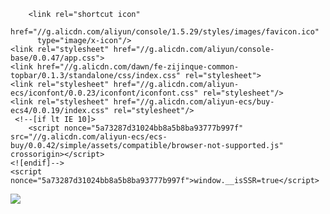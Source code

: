 
<!DOCTYPE html>
<html lang="zh" >

<head>
    <meta charset="utf-8" />
    <title>阿里云 - 弹性计算</title>
    <meta name="description" content="云服务器（Elastic Compute Service，ECS）是一种处理能力可弹性伸缩的计算服务器，基于BGP最优路由算法构架多线网络，云服务器可以帮助构建更加安全稳定的应用，降低开发运维程度和成体的IT成本，阿里云让您更专注于核心业务创新。" />
    <meta name="keywords" content="云服务器 云主机 弹性计算 阿里云 云计算 购买 升级 续费" />
    <meta name="spm-id" content="5176" />

        <link rel="shortcut icon"
          href="//g.alicdn.com/aliyun/console/1.5.29/styles/images/favicon.ico"
          type="image/x-icon"/>
    <link rel="stylesheet" href="//g.alicdn.com/aliyun/console-base/0.0.47/app.css">
    <link href="//g.alicdn.com/dawn/fe-zijinque-common-topbar/0.1.3/standalone/css/index.css" rel="stylesheet">
    <link rel="stylesheet" href="//g.alicdn.com/aliyun-ecs/iconfont/0.0.23/iconfont/iconfont.css" rel="stylesheet"/>
    <link rel="stylesheet" href="//g.alicdn.com/aliyun-ecs/buy-ecs4/0.0.19/index.css" rel="stylesheet"/>
     <!--[if lt IE 10]>
        <script nonce="5a73287d31024bb8a5b8ba93777b997f" src="//g.alicdn.com/aliyun-ecs/ecs-buy/0.0.42/simple/assets/compatible/browser-not-supported.js" crossorigin></script>
    <![endif]-->
    <script nonce="5a73287d31024bb8a5b8ba93777b997f">window.__isSSR=true</script>
<script nonce="5a73287d31024bb8a5b8ba93777b997f" type="text/javascript" src="//g.alicdn.com/console/performance-reporter/index.js" crossorigin></script>

</head>
<body data-spm="ecsTrialBuy" class="ecsBuy theme-locale-zh"><script type="text/javascript"
id="beacon-aplus"
src="//g.alicdn.com/alilog/mlog/aplus_v2.js"
exparams="category=&userid=&aplus&yunid=%2200l%2a%2a%2a%2a%22&yunpk=1483137757856535&channel=d2Q0xQvU5P2I5QdQar%252FkoDC9Fz1v2RWNHXsgN%252BDEf94%253D&cps="
nonce="5a73287d31024bb8a5b8ba93777b997f"
cspx="5a73287d31024bb8a5b8ba93777b997f"
async>
</script>

<span id="navigation"></span>
<span id="buyTopBar"></span>
<script nonce="5a73287d31024bb8a5b8ba93777b997f" type="text/javascript">
    var ALIYUN_BUY_CONFIG = {
        CSRF_TOKEN: "V9TeHIzQ9q8XGykYf0VBR4",
        LOCALE: "zh",
        longLang: "zh-cn",
        channelID: "OFFICIAL",
        master_pk: "1483137757856535",
        current_pk: "1483137757856535",
        player_pk: "",
        userPriority: "3",
        isChildAccount: false,
        isRoleAccount: false,
        isChineseUser: true,
        blockList: ["cloudEfficiencyOffline","ecsBuyAddToCart","ecsBuyCheckProtocol","ecsBuyIntlSimpleBuy","ecsBuyReservedInstance","ecsBuySpotCreditScore","ecsDataTransferTip","ecsOldUserQuota","ecsRecycleBin","only1MonthAnd1Year","ramPolicyTagConditionAutoComplete","ecsBuyCommunityImage","ecsBuyDurationForIntl","ecsInstanceWithoutInnerHtml","ecsNewSimpleBuy","hibernation","intlFindAccountCompleteProgress","newMarketImage","newSimpleBuyRecommend","riskManagement","showHelpLink"],
        crmWhiteList: [],
        uidWhiteList: ["cloudDisk","buyHistory","mobileH5","ecsUpgradeIntl","ecsUpgrade","newSimpleBuy","ecsInstanceTypeRegroup","buyWizard","visitBuyWizard","launchTemplate","reservedInstance","ecsUpgradeMigrate"],
        allowAddToCartNumber: 5,
        regionSetting: {"ecs":{"domain":"ecs.console.aliyun.com","domainPostfix":".console.aliyun.com","isRegionalization":true,"productId":"ecs","regions":{"rus-west-1":{"domain":"ecs-rus-west-1.console.aliyun.com","isOpen":true},"cn-wulanchabu":{"domain":"ecs-cn-wulanchabu.console.aliyun.com","isOpen":true},"ap-south-1":{"domain":"ecs-ap-south-1.console.aliyun.com","isOpen":true},"eu-west-1":{"domain":"ecs-eu-west-1.console.aliyun.com","isOpen":true},"center":{"isOpen":false},"ap-northeast-1":{"domain":"ecs-ap-northeast-1.console.aliyun.com","isOpen":true},"me-east-1":{"domain":"ecs-me-east-1.console.aliyun.com","isOpen":true},"cn-chengdu":{"domain":"ecs-cn-chengdu.console.aliyun.com","isOpen":true},"cn-guangzhou":{"domain":"ecs-cn-guangzhou.console.aliyun.com","isOpen":true},"ap-southeast-1":{"isOpen":false},"cn-heyuan":{"domain":"ecs-cn-heyuan.console.aliyun.com","isOpen":true},"ap-southeast-2":{"domain":"ecs-ap-southeast-2.console.aliyun.com","isOpen":true},"ap-southeast-3":{"domain":"ecs-ap-southeast-3.console.aliyun.com","isOpen":true},"eu-central-1":{"domain":"ecs-eu-central-1.console.aliyun.com","isOpen":true},"cn-huhehaote":{"domain":"ecs-cn-huhehaote.console.aliyun.com","isOpen":true},"ap-southeast-5":{"domain":"ecs-ap-southeast-5.console.aliyun.com","isOpen":true},"cn-zhangjiakou":{"domain":"ecs-cn-zhangjiakou.console.aliyun.com","isOpen":true},"us-west-1":{"isOpen":false},"cn-shenzhen-cloudstone":{"isOpen":false},"cn-hangzhou":{"isOpen":false}}},"ecs-buy":{"domain":"ecs-buy.aliyun.com","domainPostfix":".aliyun.com","isRegionalization":true,"productId":"ecs-buy","regions":{"rus-west-1":{"domain":"ecs-buy-rus-west-1.aliyun.com","isOpen":true},"cn-wulanchabu":{"domain":"ecs-buy-cn-wulanchabu.aliyun.com","isOpen":true},"ap-south-1":{"domain":"ecs-buy-ap-south-1.aliyun.com","isOpen":true},"eu-west-1":{"domain":"ecs-buy-eu-west-1.aliyun.com","isOpen":true},"center":{"isOpen":false},"ap-northeast-1":{"domain":"ecs-buy-ap-northeast-1.aliyun.com","isOpen":true},"me-east-1":{"domain":"ecs-buy-me-east-1.aliyun.com","isOpen":true},"cn-chengdu":{"domain":"ecs-buy-cn-chengdu.aliyun.com","isOpen":true},"cn-guangzhou":{"domain":"ecs-buy-cn-guangzhou.aliyun.com","isOpen":true},"ap-southeast-1":{"isOpen":false},"cn-heyuan":{"domain":"ecs-buy-cn-heyuan.aliyun.com","isOpen":true},"ap-southeast-2":{"domain":"ecs-buy-ap-southeast-2.aliyun.com","isOpen":true},"ap-southeast-3":{"domain":"ecs-buy-ap-southeast-3.aliyun.com","isOpen":true},"eu-central-1":{"domain":"ecs-buy-eu-central-1.aliyun.com","isOpen":true},"cn-huhehaote":{"domain":"ecs-buy-cn-huhehaote.aliyun.com","isOpen":true},"ap-southeast-5":{"domain":"ecs-buy-ap-southeast-5.aliyun.com","isOpen":true},"cn-zhangjiakou":{"domain":"ecs-buy-cn-zhangjiakou.aliyun.com","isOpen":true},"us-west-1":{"isOpen":false},"cn-shenzhen-cloudstone":{"isOpen":false},"cn-hangzhou":{"isOpen":false}}},"ess":{"domain":"essnew.console.aliyun.com","domainPostfix":".console.aliyun.com","isRegionalization":true,"productId":"ess","regions":{"rus-west-1":{"domain":"ess-rus-west-1.console.aliyun.com","isOpen":true},"cn-wulanchabu":{"domain":"ess-cn-wulanchabu.console.aliyun.com","isOpen":true},"ap-south-1":{"domain":"ess-ap-south-1.console.aliyun.com","isOpen":true},"eu-west-1":{"domain":"ess-eu-west-1.console.aliyun.com","isOpen":true},"center":{"isOpen":false},"ap-northeast-1":{"domain":"ess-ap-northeast-1.console.aliyun.com","isOpen":true},"me-east-1":{"domain":"ess-me-east-1.console.aliyun.com","isOpen":true},"cn-chengdu":{"domain":"ess-cn-chengdu.console.aliyun.com","isOpen":true},"cn-guangzhou":{"domain":"ess-cn-guangzhou.console.aliyun.com","isOpen":true},"ap-southeast-1":{"isOpen":false},"cn-heyuan":{"domain":"ess-cn-heyuan.console.aliyun.com","isOpen":true},"ap-southeast-2":{"domain":"ess-ap-southeast-2.console.aliyun.com","isOpen":true},"ap-southeast-3":{"domain":"ess-ap-southeast-3.console.aliyun.com","isOpen":true},"eu-central-1":{"domain":"ess-eu-central-1.console.aliyun.com","isOpen":true},"cn-huhehaote":{"domain":"ess-cn-huhehaote.console.aliyun.com","isOpen":true},"ap-southeast-5":{"domain":"ess-ap-southeast-5.console.aliyun.com","isOpen":true},"cn-zhangjiakou":{"domain":"ess-cn-zhangjiakou.console.aliyun.com","isOpen":true},"us-west-1":{"isOpen":false},"cn-shenzhen-cloudstone":{"isOpen":false},"cn-hangzhou":{"isOpen":false}}},"expressconnect":{"domain":"expressconnect.console.aliyun.com","domainPostfix":".console.aliyun.com","isRegionalization":true,"productId":"expressconnect","regions":{"ap-south-1":{"domain":"expressconnect-ap-south-1.console.aliyun.com","isOpen":true},"center":{"isOpen":false},"ap-northeast-1":{"domain":"expressconnect-ap-northeast-1.console.aliyun.com","isOpen":true},"me-east-1":{"domain":"expressconnect-me-east-1.console.aliyun.com","isOpen":true},"cn-chengdu":{"domain":"expressconnect-cn-chengdu.console.aliyun.com","isOpen":true},"ap-southeast-1":{"isOpen":false},"ap-southeast-2":{"domain":"expressconnect-ap-southeast-2.console.aliyun.com","isOpen":true},"ap-southeast-3":{"domain":"expressconnect-ap-southeast-3.console.aliyun.com","isOpen":true},"eu-central-1":{"domain":"expressconnect-eu-central-1.console.aliyun.com","isOpen":true},"cn-huhehaote":{"domain":"expressconnect-cn-huhehaote.console.aliyun.com","isOpen":true},"ap-southeast-5":{"domain":"expressconnect-ap-southeast-5.console.aliyun.com","isOpen":true},"cn-zhangjiakou":{"domain":"expressconnect-cn-zhangjiakou.console.aliyun.com","isOpen":true},"us-west-1":{"isOpen":false},"cn-hangzhou":{"isOpen":false}}},"ip":{"domain":"ip.console.aliyun.com","domainPostfix":".console.aliyun.com","isRegionalization":true,"productId":"ip","regions":{"center":{"isOpen":false},"ap-southeast-1":{"isOpen":false},"ap-southeast-2":{"domain":"ip-ap-southeast-2.console.aliyun.com","isOpen":true},"eu-central-1":{"domain":"ip-eu-central-1.console.aliyun.com","isOpen":true},"ap-northeast-1":{"domain":"ip-ap-northeast-1.console.aliyun.com","isOpen":true},"cn-zhangjiakou":{"domain":"ip-cn-zhangjiakou.console.aliyun.com","isOpen":true},"me-east-1":{"domain":"ip-me-east-1.console.aliyun.com","isOpen":true},"us-west-1":{"isOpen":false}}},"kms":{"domain":"kms.console.aliyun.com","domainPostfix":".console.aliyun.com","isRegionalization":true,"productId":"kms","regions":{"center":{"domain":"kms-center.console.aliyun.com","isOpen":true},"ap-southeast-1":{"isOpen":false},"ap-southeast-2":{"domain":"kms-ap-southeast-2.console.aliyun.com","isOpen":true},"eu-central-1":{"domain":"kms-eu-central-1.console.aliyun.com","isOpen":true},"ap-southeast-3":{"isOpen":false},"ap-northeast-1":{"domain":"kms-ap-northeast-1.console.aliyun.com","isOpen":true},"cn-huhehaote":{"isOpen":false},"cn-zhangjiakou":{"domain":"kms-cn-zhangjiakou.console.aliyun.com","isOpen":true},"me-east-1":{"domain":"kms-me-east-1.console.aliyun.com","isOpen":true},"us-west-1":{"isOpen":false}}},"kvstore":{"domain":"kvstore.console.aliyun.com","domainPostfix":".console.aliyun.com","isRegionalization":true,"productId":"kvstore","regions":{"ap-south-1":{"domain":"kvstore-ap-south-1.console.aliyun.com","isOpen":true},"center":{"isOpen":false},"ap-northeast-1":{"domain":"kvstore-ap-northeast-1.console.aliyun.com","isOpen":true},"me-east-1":{"domain":"kvstore-me-east-1.console.aliyun.com","isOpen":true},"cn-chengdu":{"domain":"kvstore-cn-chengdu.console.aliyun.com","isOpen":true},"ap-southeast-1":{"isOpen":false},"ap-southeast-2":{"domain":"kvstore-ap-southeast-2.console.aliyun.com","isOpen":true},"ap-southeast-3":{"domain":"kvstore-ap-southeast-3.console.aliyun.com","isOpen":true},"eu-central-1":{"domain":"kvstore-eu-central-1.console.aliyun.com","isOpen":true},"cn-huhehaote":{"domain":"kvstore-cn-huhehaote.console.aliyun.com","isOpen":true},"ap-southeast-5":{"domain":"kvstore-ap-southeast-5.console.aliyun.com","isOpen":true},"cn-zhangjiakou":{"domain":"kvstore-cn-zhangjiakou.console.aliyun.com","isOpen":true},"us-west-1":{"isOpen":false}}},"mongodb":{"domain":"mongodb.console.aliyun.com","domainPostfix":".console.aliyun.com","isRegionalization":true,"productId":"mongodb","regions":{"rus-west-1":{"isOpen":false},"cn-wulanchabu":{"isOpen":false},"ap-south-1":{"isOpen":false},"eu-west-1":{"isOpen":false},"center":{"isOpen":false},"ap-northeast-1":{"isOpen":false},"me-east-1":{"isOpen":false},"cn-chengdu":{"isOpen":false},"ap-southeast-1":{"isOpen":false},"cn-heyuan":{"isOpen":false},"ap-southeast-2":{"domain":"mongodb-ap-southeast-2.console.aliyun.com","isOpen":true},"ap-southeast-3":{"isOpen":false},"eu-central-1":{"domain":"mongodb-eu-central-1.console.aliyun.com","isOpen":true},"cn-huhehaote":{"isOpen":false},"ap-southeast-5":{"isOpen":false},"cn-zhangjiakou":{"isOpen":false},"us-west-1":{"isOpen":false},"cn-shenzhen-cloudstone":{"isOpen":false},"cn-hangzhou":{"isOpen":false}}},"ots":{"domain":"ots.console.aliyun.com","domainPostfix":".console.aliyun.com","isRegionalization":true,"productId":"ots","regions":{"rus-west-1":{"isOpen":false},"cn-wulanchabu":{"isOpen":false},"ap-south-1":{"domain":"ots-ap-south-1.console.aliyun.com","isOpen":true},"eu-west-1":{"domain":"ots-eu-west-1.console.aliyun.com","isOpen":true},"center":{"isOpen":false},"ap-northeast-1":{"domain":"ots-ap-northeast-1.console.aliyun.com","isOpen":true},"me-east-1":{"domain":"ots-me-east-1.console.aliyun.com","isOpen":true},"cn-chengdu":{"domain":"ots-cn-chengdu.console.aliyun.com","isOpen":true},"cn-guangzhou":{"isOpen":false},"cn-zhangjiakou-spe":{"isOpen":false},"ap-southeast-1":{"isOpen":false},"cn-heyuan":{"isOpen":false},"ap-southeast-2":{"domain":"ots-ap-southeast-2.console.aliyun.com","isOpen":true},"ap-southeast-3":{"domain":"ots-ap-southeast-3.console.aliyun.com","isOpen":true},"eu-central-1":{"domain":"ots-eu-central-1.console.aliyun.com","isOpen":true},"cn-huhehaote":{"domain":"ots-cn-huhehaote.console.aliyun.com","isOpen":true},"ap-southeast-5":{"domain":"ots-ap-southeast-5.console.aliyun.com","isOpen":true},"cn-zhangjiakou":{"isOpen":false},"us-west-1":{"domain":"ots-ap-northeast-1.console.aliyun.com","isOpen":true},"cn-shenzhen-cloudstone":{"isOpen":false},"cn-hangzhou":{"isOpen":false}}},"rds-buy":{"domain":"rds-buy.aliyun.com","domainPostfix":".aliyun.com","isRegionalization":true,"productId":"rds-buy","regions":{"ap-south-1":{"domain":"rds-buy-ap-south-1.aliyun.com","isOpen":true},"eu-west-1":{"domain":"rds-buy-eu-west-1.aliyun.com","isOpen":true},"center":{"isOpen":false},"ap-northeast-1":{"domain":"rds-buy-ap-northeast-1.aliyun.com","isOpen":true},"me-east-1":{"domain":"rds-buy-me-east-1.aliyun.com","isOpen":true},"cn-chengdu":{"domain":"rds-buy-cn-chengdu.aliyun.com","isOpen":true},"ap-southeast-1":{"isOpen":false},"ap-southeast-2":{"domain":"rds-buy-ap-southeast-2.aliyun.com","isOpen":true},"ap-southeast-3":{"domain":"rds-buy-ap-southeast-3.aliyun.com","isOpen":true},"eu-central-1":{"domain":"rds-buy-eu-central-1.aliyun.com","isOpen":true},"cn-huhehaote":{"domain":"rds-buy-cn-huhehaote.aliyun.com","isOpen":true},"ap-southeast-5":{"domain":"rds-buy-ap-southeast-5.aliyun.com","isOpen":true},"cn-zhangjiakou":{"domain":"rds-buy-cn-zhangjiakou.aliyun.com","isOpen":true},"us-west-1":{"isOpen":false},"cn-shenzhen-cloudstone":{"isOpen":false},"cn-hangzhou":{"isOpen":false}}},"rdsnew":{"domain":"rdsnew.console.aliyun.com","domainPostfix":".console.aliyun.com","isRegionalization":true,"productId":"rdsnew","regions":{"ap-south-1":{"domain":"rds-ap-south-1.console.aliyun.com","isOpen":true},"center":{"isOpen":false},"ap-northeast-1":{"domain":"rds-ap-northeast-1.console.aliyun.com","isOpen":true},"me-east-1":{"domain":"rds-me-east-1.console.aliyun.com","isOpen":true},"cn-chengdu":{"domain":"rds-cn-chengdu.console.aliyun.com","isOpen":true},"ap-southeast-1":{"isOpen":false},"ap-southeast-2":{"domain":"rds-ap-southeast-2.console.aliyun.com","isOpen":true},"ap-southeast-3":{"domain":"rds-ap-southeast-3.console.aliyun.com","isOpen":true},"eu-central-1":{"domain":"rds-eu-central-1.console.aliyun.com","isOpen":true},"cn-huhehaote":{"domain":"rds-cn-huhehaote.console.aliyun.com","isOpen":true},"ap-southeast-5":{"domain":"rds-ap-southeast-5.console.aliyun.com","isOpen":true},"cn-zhangjiakou":{"domain":"rds-cn-zhangjiakou.console.aliyun.com","isOpen":true},"us-west-1":{"isOpen":false}}},"slb":{"domain":"slbnew.console.aliyun.com","domainPostfix":".console.aliyun.com","isRegionalization":true,"productId":"slb","regions":{"ap-south-1":{"domain":"slb-ap-south-1.console.aliyun.com","isOpen":true},"center":{"isOpen":false},"ap-northeast-1":{"domain":"slb-ap-northeast-1.console.aliyun.com","isOpen":true},"me-east-1":{"domain":"slb-me-east-1.console.aliyun.com","isOpen":true},"cn-chengdu":{"domain":"slb-cn-chengdu.console.aliyun.com","isOpen":true},"ap-southeast-1":{"isOpen":false},"ap-southeast-2":{"domain":"slb-ap-southeast-2.console.aliyun.com","isOpen":true},"ap-southeast-3":{"domain":"slb-ap-southeast-3.console.aliyun.com","isOpen":true},"eu-central-1":{"domain":"slb-eu-central-1.console.aliyun.com","isOpen":true},"cn-huhehaote":{"domain":"slb-cn-huhehaote.console.aliyun.com","isOpen":true},"ap-southeast-5":{"domain":"slb-ap-southeast-5.console.aliyun.com","isOpen":true},"cn-zhangjiakou":{"domain":"slb-cn-zhangjiakou.console.aliyun.com","isOpen":true},"us-west-1":{"isOpen":false}}},"test":{"domain":"test.console.aliyun.com","domainPostfix":".console.aliyun.com","isRegionalization":true,"productId":"test","regions":{"center":{"domain":"rams-test.console.aliyun.com","isOpen":true},"ap-southeast-1":{"domain":"rams-test-ap-southeast-1.console.aliyun.com","isOpen":true},"ap-southeast-2":{"domain":"rams-test-ap-southeast-2.console.aliyun.com","isOpen":true},"eu-central-1":{"domain":"rams-test-eu-central-1.console.aliyun.com","isOpen":true},"ap-northeast-1":{"domain":"rams-test-ap-northeast-1.console.aliyun.com","isOpen":true},"cn-zhangjiakou":{"domain":"rams-test-cn-zhangjiakou.console.aliyun.com","isOpen":true},"me-east-1":{"domain":"rams-test-me-east-1.console.aliyun.com","isOpen":true},"us-west-1":{"domain":"","isOpen":false}}},"vpc":{"domain":"vpc.console.aliyun.com","domainPostfix":".console.aliyun.com","isRegionalization":true,"productId":"vpc","regions":{"ap-south-1":{"domain":"vpc-ap-south-1.console.aliyun.com","isOpen":true},"eu-west-1":{"isOpen":false},"center":{"isOpen":false},"ap-northeast-1":{"domain":"vpc-ap-northeast-1.console.aliyun.com","isOpen":true},"me-east-1":{"isOpen":false},"cn-chengdu":{"domain":"vpc-cn-chengdu.console.aliyun.com","isOpen":true},"ap-southeast-1":{"isOpen":false},"ap-southeast-2":{"domain":"vpc-ap-southeast-2.console.aliyun.com","isOpen":true},"ap-southeast-3":{"domain":"vpc-ap-southeast-3.console.aliyun.com","isOpen":true},"eu-central-1":{"domain":"vpc-eu-central-1.console.aliyun.com","isOpen":true},"cn-huhehaote":{"domain":"vpc-cn-huhehaote.console.aliyun.com","isOpen":true},"ap-southeast-5":{"domain":"vpc-ap-southeast-5.console.aliyun.com","isOpen":true},"cn-zhangjiakou":{"domain":"vpc-cn-zhangjiakou.console.aliyun.com","isOpen":true},"us-west-1":{"isOpen":false},"cn-shenzhen-cloudstone":{"isOpen":false},"cn-hangzhou":{"isOpen":false}}},"yundun":{"domain":"yundun.console.aliyun.com","domainPostfix":".console.aliyun.com","isRegionalization":true,"productId":"yundun","regions":{"ap-south-1":{"domain":"yundun-ap-south-1.console.aliyun.com","isOpen":true},"center":{"isOpen":false},"ap-northeast-1":{"domain":"yundun-ap-northeast-1.console.aliyun.com","isOpen":true},"me-east-1":{"domain":"yundun-me-east-1.console.aliyun.com","isOpen":true},"cn-chengdu":{"domain":"yundun-cn-chengdu.console.aliyun.com","isOpen":true},"ap-southeast-1":{"isOpen":false},"ap-southeast-2":{"domain":"yundun-ap-southeast-2.console.aliyun.com","isOpen":true},"ap-southeast-3":{"domain":"yundun-ap-southeast-3.console.aliyun.com","isOpen":true},"eu-central-1":{"domain":"yundun-eu-central-1.console.aliyun.com","isOpen":true},"cn-huhehaote":{"domain":"yundun-cn-huhehaote.console.aliyun.com","isOpen":true},"ap-southeast-5":{"domain":"yundun-ap-southeast-5.console.aliyun.com","isOpen":true},"cn-zhangjiakou":{"domain":"yundun-cn-zhangjiakou.console.aliyun.com","isOpen":true},"us-west-1":{"isOpen":false}}}},
        env: "production",
        defaultValue: {"regionId":"cn-beijing"},
        urlConfig: {"aliyunLinux3Url":"https://help.aliyun.com/document_detail/212631.html","aliyunLinuxDengbaoUrl":"https://help.aliyun.com/document_detail/186245.html","aliyunLinuxUrl":"https://help.aliyun.com/document_detail/111881.html","anolisUrl":"https://openanolis.cn/","applyHighInstanceType":"https://selfservice.console.aliyun.com/ticket/category/ecs/recommend/113","applyScu":"https://page.aliyun.com/form/act1574077349/index.htm","authorizeKmsRoleUrl":"https://ram.console.aliyun.com/#/role/authorize?request=%7B%22Requests%22%3A%20%7B%22request1%22%3A%20%7B%22RoleName%22%3A%20%22AliyunECSDiskEncryptDefaultRole%22%2C%20%22TemplateId%22%3A%20%22DiskEncryptRole%22%7D%7D%2C%20%22ReturnUrl%22%3A%20%22https%3A//ecs-buy.aliyun.com/newWindowCallback%22%2C%20%22Service%22%3A%20%22ECS%22%7D","authorizeSysTrustRoleUrl":"https://ram.console.aliyun.com/role/authorization?request=%7B%22Services%22%3A%5B%7B%22Service%22%3A%22ECS%22%2C%22Roles%22%3A%5B%7B%22RoleName%22%3A%22AliyunECSInstanceForYundunSysTrustRole%22%2C%22TemplateId%22%3A%22AliyunECSInstanceForYundunSysTrustRole%22%7D%5D%7D%5D%2C%22ReturnUrl%22%3A%22https%3A%2F%2Fecs-buy.aliyun.com%2FnewWindowCallback%22%7D","autoSnapshotPolicyCreateUrl":"https://ecs.console.aliyun.com/#/autoSnapshotPolicy/region/{0}","bandwidthDDosTips":"https://www.aliyun.com/product/ddos","bandwidthMoreTips":"https://help.aliyun.com/knowledge_detail/40032.html","bandwidthPricing":"https://help.aliyun.com/document_detail/25411.html","bandwidthUpgradeRecommend":"https://ecs.console.aliyun.com/configuration/#/upgrade/{0}?regionId={1}&bandwidth={2}&orderSource=bandwidthRecommend","beianUrl":"https://beian.aliyun.com/","bindPublicIpTips":"https://help.aliyun.com/document_detail/72125.html","buyCloudDiskUrl":"https://ecs-buy.aliyun.com/#/clouddisk","buyCloudDiskV3":"https://ecs-buy.aliyun.com/disk","buyDataTransferUrl":"https://common-buy.aliyun.com/?commodityCode=flowbag#/buy","buyNoteTips":"https://help.aliyun.com/knowledge_detail/40652.html","buyPriceUrl":"https://www.aliyun.com/price/product#/ecs/detail","buyRecommendUrl":"https://www.aliyun.com/easybuy","buyRedirectUrl":"https://ecs-buy.aliyun.com/buyRedirect","buySimpleUrl":"https://ecs-buy.aliyun.com/simple/#/simple","buyVolumeUrl":"https://ecs-buy.aliyun.com/#/volume","buyWizardUrl":"https://ecs-buy.aliyun.com/wizard","buyWizardUrlWithRegion":"https://ecs-buy.aliyun.com/wizard#/prepay/{0}","changeBandwidthHelp":"https://help.aliyun.com/document_detail/59716.html","changeInstanceTypeHelp":"https://help.aliyun.com/document_detail/60051.html","chargeTypePostpayTips":"https://help.aliyun.com/knowledge_detail/40653.html","chargeTypeSpotTips":"https://help.aliyun.com/knowledge_detail/52088.html","chooseRegionTips":"https://help.aliyun.com/knowledge_detail/40654.html","chooseSecurityGroupTipsLink":"https://help.aliyun.com/knowledge_detail/40570.html","chooseZoneTips":"https://help.aliyun.com/knowledge_detail/40654.htm#h2-url-2","classic2vpcHelp":"https://help.aliyun.com/document_detail/108467.html","clodinitHelp":"https://help.aliyun.com/knowledge_detail/49121.html","cloudBoxBuyNoteTips":"https://help.aliyun.com/document_detail/204040.html","cloudBoxTermUrl":"https://terms.aliyun.com/legal-agreement/terms/suit_bu1_ali_cloud/suit_bu1_ali_cloud202108181348_60433.html","clouddiskCategoryIntroduce":"https://help.aliyun.com/document_detail/25382.html","cloudDiskProductUrl":"https://www.aliyun.com/product/disk","communityImageProtocolMembershipUrl":"https://www.alibabacloud.com/help/zh/faq-detail/42427.htm","communityImageProtocolProductUrl":"https://www.alibabacloud.com/help/zh/doc-detail/42416.htm","communityImageProtocolTermUrl":"https://www.alibabacloud.com/help/zh/faq-detail/42417.htm","convert2prepaidHelp":"https://help.aliyun.com/knowledge_detail/49884.html","crConsole":"https://cr.console.aliyun.com/{0}/repositories","crConsoleDetail":"https://cr.console.aliyun.com/images/{0}/detail","createDDHUrl":"https://ecs-buy.aliyun.com/ddh#/{0}/{1}","createHpcClusterUrl":"https://ecs.console.aliyun.com/#/cluster/region/{0}","createKeyPair":"https://ecs.console.aliyun.com/#/keyPair/region/{0}/create?createType=default","createRamRoleUrl":"https://ram.console.aliyun.com/#/role/list","createSavingPlanUrl":"https://common-buy.aliyun.com/?commodityCode=savingplan_common_public_cn#/buy","createSecurityEnhancedInstanceHelp":"https://help.aliyun.com/document_detail/201395.html","createSecurityGroup":"https://ecs.console.aliyun.com/#/securityGroup/region/{0}/create?vpcId={1}","ddhBuyOldDesignUrl":"https://ecs-buy.aliyun.com/ddh?newDesign=false","ddhProductUrl":"https://www.aliyun.com/product/ddh","ddhTermUrl":"https://help.aliyun.com/knowledge_detail/40680.html","dedicatedBlockStorageClusterList":"https://ecs.console.aliyun.com/#/dedicatedBlockStorageCluster/region/","dedicatedHostList":"https://ecs.console.aliyun.com/#/ddh/region/","deleteWithInstanceHelp":"https://help.aliyun.com/document_detail/33828.htm","deploymentList":"https://ecs.console.aliyun.com/#/deploymentSet/region/","deploymentSetInstanceType":"https://help.aliyun.com/document_detail/91483.html#Wizard","deploymentSetUrl":"https://help.aliyun.com/document_detail/91258.html","diagnoseList":"https://ecs.console.aliyun.com/#/diagnose/region/","diskBuyOldDesignUrl":"https://ecs-buy.aliyun.com/disk?newDesign=false","diskCreatePrepaid":"https://help.aliyun.com/document_detail/99885.html#h2-url-2","diskList":"http://ecs.console.aliyun.com/#/disk/region/","diskPerformance":"https://help.aliyun.com/document_detail/25382.html","downgradeHelp":"https://help.aliyun.com/document_detail/65679.html","eciAuthorizeRoleUrl":"https://ram.console.aliyun.com/#/role/authorize?request=%7B%22Requests%22:%20%7B%22request1%22:%20%7B%22RoleName%22:%20%22AliyunECIContainerGroupRole%22,%20%22TemplateId%22:%20%22ContainerGroupRole%22%7D%7D,%20%22ReturnUrl%22:%20%22https:%2F%2Fecs-buy.aliyun.com%2Feci%22,%20%22Service%22:%20%22ECI%22%7D","eciHelpUrl":"https://help.aliyun.com/product/87486.html","eciImageCacheUrl":"https://eci.console.aliyun.com/#/eci/{0}/image","eciListUrl":"https://eci.console.aliyun.com/#/eci/","eciPriceIntroUrl":"https://help.aliyun.com/document_detail/89142.html","eciProductUrl":"https://www.aliyun.com/product/eci","eciSlrHelpUrl":"https://help.aliyun.com/document_detail/212914.html","eciTermUrl":"http://terms.aliyun.com/legal-agreement/terms/suit_bu1_ali_cloud/suit_bu1_ali_cloud201802281451_77479.html","eciVolumeHelp":"https://help.aliyun.com/document_detail/90672.html","ecs.console.center.domain":"https://ecsnext.console.aliyun.com","ecsAttachDiskMoreInfo":"https://help.aliyun.com/document_detail/25446.html","ecsAzLatencyUrl":"https://g.alicdn.com/aliyun-ecs/az-latency/0.0.1/region/{0}.json","ecsBuyOldDesignUrl":"https://ecs-buy.aliyun.com/wizard?newDesign=false","ecsBuyPayResult":"https://ecs-buy.aliyun.com/payResult","ecsBuyUrl":"https://ecs.console.aliyun.com/#/create/prepay/","ecsConsoleList":"https://ecs.console.aliyun.com/#/server/region/","ecsConsoleUrl":"https://ecs.console.aliyun.com","ecsDiagnoseDetail":"http://ecs.console.aliyun.com/#/diagnose/region/{0}?diagnoseId={1}","ecsDiagnoseList":"http://ecs.console.aliyun.com/#/diagnose/region/{0}","ecsInstanceDetail":"https://ecs.console.aliyun.com/#/server/{0}/detail?regionId={1}","ecsInstanceDiskList":"https://ecs.console.aliyun.com/#/server/{0}/disk?regionId={1}","ecsInstanceList":"http://ecs.console.aliyun.com/#/server/region","ecsInstanceTypeRecommendIFrame":"https://ecs-buy.aliyun.com/upgradeRecommend#/instanceTypeRecommend?instanceType={instanceType}&regionId={regionId}&zoneId={zoneId}&instanceChargeType={instanceChargeType}&networkType={networkType}&ioOptimized={ioOptimized}&amount={amount}","ecsProductDocument":"https://help.aliyun.com/product/25365.html","ecsProductGlobalUrl":"https://www.alibabacloud.com/product/ecs","ecsProductUrl":"https://www.aliyun.com/product/ecs","ecsSharedInstanceTypeLink":"https://help.aliyun.com/document_detail/108489.html","ecsUpgradeUrl":"https://ecs.console.aliyun.com/configuration/#/upgrade/{0}?regionId={1}","ecsWaitingOrderList":"https://ecs.console.aliyun.com/#/resourceAssuranceV2/region/{0}?tabKey=WAITING_ORDER&waitingOrderId={1}","ECS_ATTACH_DISK":"https://help.aliyun.com/document_detail/25446.html","eipBuyUrl":"https://common-buy.aliyun.com/eip/postpay#/buy","eipConsoleList":"https://vpcnext.console.aliyun.com/eip/{0}/eips","elasticityAssuranceConsole":"https://ecs.console.aliyun.com/#/elasticityAssurance/list/region/{0}","essCreateScalingGroup":"https://essnew.console.aliyun.com/#/ess/region/{0}?directCreateGroup=true&networkType=vpc&multiAZPolicy={1}","essdIntroUrl":"https://help.aliyun.com/document_detail/122389.html","essdTestingTerm":"https://help.aliyun.com/document_detail/85327.html","essProduct":"https://www.aliyun.com/product/ess","essScalingGroupUrl":"https://essnew.console.aliyun.com/#/ess/region/{0}?scalingGroupId={1}","expenseIndebtUrl":"https://expense.console.aliyun.com/#/account/home","expenseOrderDetail":"https://expense.console.aliyun.com/#/order/detail/aliyun/{0}","expenseOrderList":"https://usercenter2.aliyun.com/order/list","expenseOrderListUrl":"https://usercenter2.aliyun.com/order/list","extremeNasConsoleDetail":"https://nas.console.aliyun.com/#/extreme/detail/{0}/info/","fastGPU":"https://labs.aliyun.com/?tab=aiacc","fastGPUHelp":"https://help.aliyun.com/document_detail/187616.html","fleetConsoleUrl":"https://ecs.console.aliyun.com/#/fleet/region/{regionId}","fpgaProduct":"https://www.aliyun.com/product/ecs/fpga","gpuDocumentUrl":"https://help.aliyun.com/document_detail/114581.html","gpuDriverUrl":"https://help.aliyun.com/document_detail/60149.html","gpuInferenceUrl":"https://help.aliyun.com/document_detail/189201.html","gpuPerseusUrl":"https://help.aliyun.com/document_detail/162795.html","gpuProduct":"https://www.aliyun.com/product/ecs/gpu","gpuVideoUrl":"https://help.aliyun.com/document_detail/207694.html","hibernationHelpUrl":"https://help.aliyun.com/document_detail/209529.htm","hibernationPreConditionUrl":"https://help.aliyun.com/document_detail/209529.htm#title-91w-5tx-rwj","imageCacheHelpUrl":"https://help.aliyun.com/document_detail/141281.html","imageForGa1Help":"https://help.aliyun.com/document_detail/50608.html","imageOrderTermUrl":"https://market.aliyun.com/product/protocol.htm?code=","instanceFamilySceneImgUrl":"https://img.alicdn.com/tfs/TB1_Cy7xeH2gK0jSZFEXXcqMpXa-1304-1500.png","instanceNotSupportVpcAdvanceUrl":"https://help.aliyun.com/document_detail/163466.html","instanceResetPassword":"https://help.aliyun.com/document_detail/25439.html","instanceScenarioConfig":"https://help.aliyun.com/document_detail/58291.html","instanceScenarioConfigImg":"http://static-aliyun-doc.oss-cn-hangzhou.aliyuncs.com/assets/img/zh-CN/0302466751/p13333.png","instanceTypeAllRegions":"https://ecs-buy.aliyun.com/instanceTypes#/instanceTypeByRegion","instanceTypeEbmUrl":"https://help.aliyun.com/document_detail/60576.html","instanceTypeFamily":"https://help.aliyun.com/document_detail/25378.html","instanceTypeLocalStorage":"https://help.aliyun.com/document_detail/63138.html","instanceTypeSccUrl":"https://help.aliyun.com/document_detail/108505.html","instanceTypeSGXUrl":"https://help.aliyun.com/document_detail/25378.html#g7t","instanceTypeT5Url":"https://help.aliyun.com/document_detail/59977.html","intlRiskControlHelp":"https://www.alibabacloud.com/help/faq-detail/69598.htm","intlSimpleBuyUrl":"https://sp-buy-intl.aliyun.com/simple","ipv6BetaTesting":"http://page.aliyun.com/form/act608662110/index.htm","ipv6ConfigLinuxUrl":"https://help.aliyun.com/document_detail/108465.html","ipv6ConfigScriptUrl":"https://help.aliyun.com/document_detail/108465.html","ipv6ConfigUrl":"https://help.aliyun.com/document_detail/108465.html","ipv6ConfigWindowsUrl":"https://help.aliyun.com/document_detail/102643.html","ipv6GatewayConsoleList":"https://vpc.console.aliyun.com/ipv6/{0}/ipv6s","ipv6InstanceTypesUrl":"https://help.aliyun.com/document_detail/25378.html","keypairHelper":"https://help.aliyun.com/document_detail/51792.html","kmsActivationUrl":"https://common-buy.aliyun.com/?commodityCode=kms","kmsFees":"https://help.aliyun.com/knowledge_detail/59643.html#fees","kmsHelpUrl":"https://help.aliyun.com/knowledge_detail/59643.html","kmsProduct":"https://www.aliyun.com/product/kms","kmsTerm":"http://terms.aliyun.com/legal-agreement/terms/suit_bu1_ali_cloud/suit_bu1_ali_cloud201802281451_77479.html","kmsTermUrl":"https://help.aliyun.com/document_detail/125937.html","launchTemplateConsole":"https://ecs.console.aliyun.com/#/launchTemplate/region/","launchTemplateList":"https://ecs.console.aliyun.com/#/launchTemplate/region/{0}?launchTemplateId={1}","launchTemplateVersion":"https://ecs.console.aliyun.com/#/launchTemplate/region/{0}?launchTemplateId={1}&launchTemplateVersion={2}","localStorageIopsUrl":"https://help.aliyun.com/document_detail/63138.html","logService":"https://www.aliyun.com/product/sls","marketIframe":"https://market.aliyun.com/imagechoose?","marketImageHelp":"https://market.aliyun.com/imagehelp","messageUrl":"https://notifications.console.aliyun.com/?#/innerMsg/all/0","mobileEcsBuyCreate":"https://ecs-buy.aliyun.com/mobile#/create?chargeType={chargeType}&regionId={regionId}","nasConsole":"https://nas.console.aliyun.com/","nasConsoleDetail":"https://nas.console.aliyun.com/#/ofs/detail/{0}/ssd/info/","nasImageUrl":"https://help.aliyun.com/document_detail/148007.html","nasMountTargetUrl":"https://help.aliyun.com/document_detail/27531.html","nasProductUrl":"https://common-buy.aliyun.com/?commodityCode=nas_standard_post#/buy","networkInterfaceCreationHelp":"https://help.aliyun.com/document_detail/58503.html","networkInterfaceHelpUrl":"https://help.aliyun.com/document_detail/58496.html","networkTypeUrl":"https://help.aliyun.com/document_detail/61651.html","noFees4StoppedInstancesHelp":"https://help.aliyun.com/document_detail/63353.html","notificationUrl":"https://notifications.console.aliyun.com/#/innerMsg/all/3","offlineInstanceTypeUrl":"https://help.aliyun.com/document_detail/55263.html","offlinePriceInfo":"https://g.alicdn.com/aliyun/ecs-price-info/2.0.163/price/js_price/filter_regions_price/${region_id}.js","orderTermUrl":"https://help.aliyun.com/knowledge_detail/40680.html","payOrder":"https://finance.aliyun.com/order/pay?order_id=","persistentMemoryHelpUrl":"https://help.aliyun.com/document_detail/25378.html#re6p","postpayEcsBandwidthUpgrade":"https://ecs.console.aliyun.com/#/changeBandwidth/batch/?instids={0}&bandwidthType=0&regionId={1}","prePayCloudDiskUrl":"https://help.aliyun.com/document_detail/99885.html","publicImageTips":"https://help.aliyun.com/knowledge_detail/40651.html","quotaUrl":"https://ecs.console.aliyun.com/#/privilegeQuotaV2/region/{regionId}?activeTabQuery=userQuota&regionId={regionId}&search={instanceType}&chargeType={chargeType}&zoneId={zoneId}&networkType={networkType}&fromSource=buyWizard","ramRoleUrl":"https://help.aliyun.com/document_detail/54235.html","realNameAuthenticationUrl":"https://account.console.aliyun.com/v2/#/authc/types","recharge":"https://usercenter2.aliyun.com/finance/fund-management/recharge","recycleBinAgreementUrl":"https://www.aliyun.com/product/ecs","regionMaintiningUrl":"https://help.aliyun.com/noticelist/articleid/20299370.html","renewModificationLink":"https://ecs.console.aliyun.com/configuration/#/renewModification/{0}?regionId={1}","reservedInstanceList":"https://ecs.console.aliyun.com/#/reservedInstance/region/","reservedInstancePriceContrastUrl":"https://ecs-buy.aliyun.com/upgradeRecommend#/reservedInstancePriceContrast","resourceAssuranceConsole":"https://ecs.console.aliyun.com/#/resourceAssurance/region/{0}","resourceAssuranceUrl":"https://ecs.console.aliyun.com/#/resourceAssurance/region/{0}/welcome","resourceGroupConsole":"https://resourcemanager.console.aliyun.com/resource-groups","resourceGroupHelp":"https://help.aliyun.com/document_detail/110036.html","riFinanceUrl":"https://help.aliyun.com/document_detail/100371.html","riProductDocumentUrl":"https://help.aliyun.com/document_detail/100370.html","riProductUrl":"https://promotion.aliyun.com/ntms/act/reservedinstances.html","riRuleUrl":"https://help.aliyun.com/document_detail/100373.html","rosHelpUrl":"https://help.aliyun.com/document_detail/28890.html","rosStackDetailUrl":"https://rosnext.console.aliyun.com/{0}/stacks/{1}","rosStackListUrl":"https://rosnext.console.aliyun.com/{0}/stacks","rosTemplateDetailUrl":"https://rosnext.console.aliyun.com/{0}/templates/private/{1}","saveProtUrl":"https://terms.alicdn.com/legal-agreement/terms/suit_bu1_other/suit_bu1_other202009260114_62463.html","savingPlanUrl":"https://www.aliyun.com/daily-act/ecs/savingplan","savingPlanUsercenterUrl":"https://usercenter2.aliyun.com/resource/spn/overview","scuProductDocumentUrl":"https://help.aliyun.com/document_detail/137896.htm","scuProductUrl":"https://www.aliyun.com/product/scu","securityConfiguration":"https://help.aliyun.com/document_detail/58309.htm","securityEnhancedInstanceHelp":"https://help.aliyun.com/document_detail/201394.html","securityGroupList":"https://ecs.console.aliyun.com/#/securityGroup/region/{0}","securityGroupRule":"https://ecs.console.aliyun.com/#/securityGroupDetail/region/{0}/groupId/{1}/rule/{2}","securityGroupTips":"https://help.aliyun.com/document_detail/25475.html","securityLimitation":"https://help.aliyun.com/document_detail/25387.html","sequentialSuffixUrl":"https://help.aliyun.com/document_detail/122617.html#howToAddSequentialSuffix","sharedImageHelp":"https://help.aliyun.com/document_detail/25463.html","slsConfig":"https://help.aliyun.com/document_detail/121973.html","slsOpen":"https://common-buy.aliyun.com/?commodityCode=sls#/open","snapshotPriceDetail":"https://www.aliyun.com/price/product/#/disk/detail","snapshotPriceOptimize":"https://help.aliyun.com/document_detail/25458.html","snapshotTermUrl":"https://help.aliyun.com/document_detail/55763.html","spotTermUrl":"http://terms.aliyun.com/legal-agreement/terms/suit_bu1_ali_cloud/suit_bu1_ali_cloud201802111644_54047.html","storageCapacityUnitList":"https://ecs.console.aliyun.com/#/storageCapacityUnit/region/","storageIoPerformance":"https://help.aliyun.com/document_detail/147898.html","t5UnlimitedUrl":"https://help.aliyun.com/document_detail/90581.html#fees","tag:costCenterHelpLink":"https://help.aliyun.com/document_detail/183109.html","tag:monitorGroupHelpLink":"https://yq.aliyun.com/articles/746423?spm=5176.12883413.0.0.73044a9cn6COpP","tag:oosHelpLink":"https://help.aliyun.com/document_detail/125605.html","term_for_open_beta":"http://terms.aliyun.com/legal-agreement/terms/suit_bu1_ali_cloud/suit_bu1_ali_cloud201802261104_19214.html","testingTermUrl":"http://terms.aliyun.com/legal-agreement/terms/suit_bu1_ali_cloud/suit_bu1_ali_cloud201802261104_19214.html","tradePayOrder":"https://finance.aliyun.com/order/trade_pay.htm?order_id={0}","userAuthentication":"https://account.console.aliyun.com/#/auth/home","userAuthenticationH5":"https://www.aliyun.com/acts/realname/auth","useRiUrl":"https://help.aliyun.com/document_detail/100370.html","volumeCategoryIntroduce":"https://help.aliyun.com/knowledge_detail/53820.html","vpcAdvancedFeaturesUrl":"https://help.aliyun.com/document_detail/163020.html","vpcConsole":"https://vpc.console.aliyun.com","vpcConsole4Nat":"https://vpcnext.console.aliyun.com/nat/{0}/nats","vpcConsoleListUrl":"https://vpc.console.aliyun.com/#/vpc/{0}/list","vswConsoleListUrl":"https://vpc.console.aliyun.com/vpc/{0}/switches","vswIdConsoleListUrl":"https://vpc.console.aliyun.com/vpc/{0}/switches/{1}","vswitchDetail":"https://vpc.console.aliyun.com/#/vpc/{0}/detail/{1}/switch","vswitchDetailForSearch":"https://vpc.console.aliyun.com/#/vpc/{0}/detail/{1}/switch?switchId={2}","windows2003Term":"https://help.aliyun.com/knowledge_detail/40681.html","windows2008Term":"https://help.aliyun.com/document_detail/153287.html","workorderUrl":"https://workorder.console.aliyun.com/console.htm#/ticket/add?productCode=presales&commonQuestionId=170&isSmart=true&iatraceid=1584952302898-29a037ebdb358c9ba4d8ca&channel=selfservice"},
        isForService: false,
        inWhiteListSpotInstance: "",
        buyEcs3StaticVersion: "0.28.30",
        supportFeature:{"autoSnapshotPolicy":{"status":true,"attribute":{"customAttrs":{},"regions":[]}},"buyAgainDryRun":{"status":true,"attribute":{"customAttrs":{},"regions":[]}},"checkHealth":{"status":true,"attribute":{"customAttrs":{},"regions":[]}},"cloudDiskV3":{"status":true,"attribute":{"customAttrs":{},"regions":[]}},"cloudEfficiencyOffline":{"status":false,"attribute":{"customAttrs":{},"regions":[]}},"createPrepayCloudDisk":{"status":true,"attribute":{"customAttrs":{},"regions":[]}},"dedicatedBlockStorageCluster":{"status":true,"attribute":{"customAttrs":{},"regions":[]}},"dedicatedHost":{"status":true,"attribute":{"customAttrs":{},"regions":[]}},"diskDedicatedBlockRegion":{"status":true,"attribute":{"customAttrs":{},"regions":["cn-hangzhou-onebox-nebula","cn-shenzhen-finance-1"]}},"ecs4And5Yearly":{"status":true,"attribute":{"customAttrs":{},"regions":[]}},"ecsAutoDiagnose":{"status":true,"attribute":{"customAttrs":{},"regions":[]}},"ecsBeian":{"status":true,"attribute":{"customAttrs":{},"regions":[]}},"ecsBuyAddToCart":{"status":false,"attribute":{"customAttrs":{},"regions":[]}},"ecsBuyAlipayAutoDebitTip":{"status":true,"attribute":{"customAttrs":{},"regions":[]}},"ecsBuyAnnouncement":{"status":true,"attribute":{"customAttrs":{},"regions":[]}},"ecsBuyArmsEnabled":{"status":true,"attribute":{"customAttrs":{},"regions":[]}},"ecsBuyBigDipper":{"status":true,"attribute":{"customAttrs":{},"regions":[]}},"ecsBuyCartEnabled":{"status":true,"attribute":{"customAttrs":{},"regions":[]}},"ecsBuyCheckProtocol":{"status":false,"attribute":{"customAttrs":{},"regions":[]}},"ecsBuyDefaultVPC":{"status":true,"attribute":{"customAttrs":{},"regions":[]}},"ecsBuyDeploymentSet":{"status":true,"attribute":{"customAttrs":{},"regions":[]}},"ecsBuyDiscountTip":{"status":true,"attribute":{"customAttrs":{},"regions":[]}},"ecsBuyDiskCreateByRos":{"status":true,"attribute":{"customAttrs":{},"regions":[]}},"ecsBuyDurationDiscount":{"status":true,"attribute":{"customAttrs":{},"regions":[]}},"ecsBuyETestEnabled":{"status":true,"attribute":{"customAttrs":{},"regions":[]}},"ecsBuyFlowFeeTip":{"status":true,"attribute":{"customAttrs":{},"regions":[]}},"ecsBuyGlobalResourceGroup":{"status":true,"attribute":{"customAttrs":{},"regions":[]}},"ecsBuyHistory":{"status":true,"attribute":{"customAttrs":{},"regions":[]}},"ecsBuyIntlSimpleBuy":{"status":false,"attribute":{"customAttrs":{},"regions":[]}},"ecsBuyIPv6":{"status":true,"attribute":{"customAttrs":{},"regions":[]}},"ecsBuyLego":{"status":true,"attribute":{"customAttrs":{},"regions":[]}},"ecsBuyMarketImage":{"status":true,"attribute":{"customAttrs":{},"regions":[]}},"ecsBuyNewDesign":{"status":true,"attribute":{"customAttrs":{},"regions":[]}},"ecsBuyPerformanceReporterEnabled":{"status":true,"attribute":{"customAttrs":{},"regions":[]}},"ecsBuyPlatform":{"status":true,"attribute":{"customAttrs":{},"regions":[]}},"ecsBuyProductDemand":{"status":true,"attribute":{"customAttrs":{},"regions":[]}},"ecsBuyReservedInstance":{"status":false,"attribute":{"customAttrs":{},"regions":[]}},"ecsBuySaveAsRosTemplate":{"status":true,"attribute":{"customAttrs":{},"regions":[]}},"ecsBuySecurityEnhancement":{"status":true,"attribute":{"customAttrs":{},"regions":[]}},"ecsBuySecurityGroup":{"status":true,"attribute":{"customAttrs":{},"regions":[]}},"ecsBuyShowOrderResultTip":{"status":true,"attribute":{"customAttrs":{},"regions":[]}},"ecsBuySimpleBuy":{"status":true,"attribute":{"customAttrs":{},"regions":[]}},"ecsBuySpotCreditScore":{"status":false,"attribute":{"customAttrs":{},"regions":[]}},"ecsBuySpotInstance":{"status":true,"attribute":{"customAttrs":{},"regions":[]}},"ecsBuySSREnabled":{"status":true,"attribute":{"customAttrs":{},"regions":[]}},"ecsBuyStorageCapacityUnit":{"status":true,"attribute":{"customAttrs":{},"regions":[]}},"ecsBuyThresholdTip":{"status":true,"attribute":{"customAttrs":{},"regions":[]}},"ecsBuyWeekly":{"status":true,"attribute":{"customAttrs":{},"regions":[]}},"ecsBuyWorkorder":{"status":true,"attribute":{"customAttrs":{},"regions":[]}},"ecsDataTransferTip":{"status":false,"attribute":{"customAttrs":{},"regions":[]}},"ecsDiskEncrypted":{"status":true,"attribute":{"customAttrs":{},"regions":[]}},"ecsDiskEncryptedForKmsId":{"status":true,"attribute":{"customAttrs":{},"regions":[]}},"ecsFuncRecommendCode":{"status":true,"attribute":{"customAttrs":{},"regions":[]}},"ecsFuncShowAliyunServer":{"status":true,"attribute":{"customAttrs":{},"regions":[]}},"ecsFuncShowConfirmImportantTip":{"status":true,"attribute":{"customAttrs":{},"regions":[]}},"ecsHigherSpec":{"status":true,"attribute":{"customAttrs":{},"regions":[]}},"ecsIpV6GrayList":{"status":true,"attribute":{"customAttrs":{},"regions":["cn-huhehaote","cn-hangzhou-test-306","ap-southeast-1","cn-hangzhou","cn-shenzhen","cn-beijing","cn-hongkong","cn-north-2-gov-1","cn-shanghai","cn-shenzhen-finance-1","cn-shanghai-finance-1","ap-southeast-os30-a01","cn-heyuan","cn-chengdu","cn-hangzhou-dg-a01","cn-zhangjiakou","cn-wulanchabu","cn-guangzhou","cn-qingdao","ap-southeast-6"]}},"ecsOldUserQuota":{"status":false,"attribute":{"customAttrs":{},"regions":[]}},"ecsPostPaidRecommendLinks":{"status":true,"attribute":{"customAttrs":{},"regions":[]}},"ecsPriceDetail":{"status":true,"attribute":{"customAttrs":{},"regions":[]}},"ecsRamRole":{"status":true,"attribute":{"customAttrs":{},"regions":[]}},"ecsRecycleBin":{"status":false,"attribute":{"customAttrs":{},"regions":[]}},"ecsT5Unlimited":{"status":true,"attribute":{"customAttrs":{},"regions":[]}},"ecsVisitBuyWizard":{"status":true,"attribute":{"customAttrs":{},"regions":[]}},"f.product.resourceAssurance":{"status":true,"attribute":{"customAttrs":{},"regions":[]}},"generation7Enclave":{"status":true,"attribute":{"customAttrs":{},"regions":["cn-beijing-i"]}},"instanceTypePrice":{"status":true,"attribute":{"customAttrs":{},"regions":[]}},"launchTemplate":{"status":true,"attribute":{"customAttrs":{},"regions":[]}},"nvmeNotSupportEssdInstanceFamily":{"status":true,"attribute":{"customAttrs":{},"regions":["ecs.g6se","ecs.c7se","ecs.r7se","ecs.g7se"]}},"only1MonthAnd1Year":{"status":false,"attribute":{"customAttrs":{},"regions":[]}},"openApiGenerator":{"status":true,"attribute":{"customAttrs":{},"regions":[]}},"payBackUrlForBuy":{"status":true,"attribute":{"customAttrs":{},"regions":[]}},"periodBadge":{"status":true,"attribute":{"customAttrs":{},"regions":[]}},"ramPolicyTagConditionAutoComplete":{"status":false,"attribute":{"customAttrs":{},"regions":[]}},"resourceGroup":{"status":true,"attribute":{"customAttrs":{},"regions":[]}},"riBuyFiveYear":{"status":true,"attribute":{"customAttrs":{},"regions":[]}},"riBuyOneMonth":{"status":true,"attribute":{"customAttrs":{},"regions":[]}},"scuBuyCartEnabled":{"status":true,"attribute":{"customAttrs":{},"regions":[]}},"signSpotAgreement":{"status":true,"attribute":{"customAttrs":{},"regions":[]}},"snapshotSetModal":{"status":true,"attribute":{"customAttrs":{},"regions":[]}},"snapshotSetTipModal":{"status":true,"attribute":{"customAttrs":{},"regions":[]}},"supportInstancesOnCloudBoxZone":{"status":true,"attribute":{"customAttrs":{},"regions":[]}},"supportIsp":{"status":true,"attribute":{"customAttrs":{},"regions":["cn-hongkong"]}},"systemDeleteWithInstance":{"status":true,"attribute":{"customAttrs":{},"regions":[]}},"t5Agreement":{"status":true,"attribute":{"customAttrs":{},"regions":[]}},"waitingOrder":{"status":true,"attribute":{"customAttrs":{},"regions":[]}},"apRegions":{"status":true,"attribute":{"customAttrs":{"regions":"ap-southeast-1,ap-southeast-2,ap-southeast-3,ap-southeast-5,ap-northeast-1"},"regions":[]}},"cloudBoxZone":{"status":true,"attribute":{"customAttrs":{},"regions":["cn-chengdu-smarthosting-1b","cn-chengdu-smarthosting-1-t1-cb","cn-chengdu-smt-1-t2-cb","cn-hangzhou-yysx-cb","cn-hangzhou-jjbj-cb","cn-heyuan-huidu-cb"]}},"cnRegions":{"status":true,"attribute":{"customAttrs":{"regions":"cn-qingdao,cn-beijing,cn-zhangjiakou,cn-huhehaote,cn-wulanchabu,cn-hangzhou,cn-shanghai,cn-shenzhen,cn-heyuan,cn-guangzhou,cn-chengdu,cn-hongkong,cn-shanghai-finance-1,cn-shenzhen-finance-1,cn-haidian-cm12-c01,cn-hangzhou-test-306,cn-hangzhou-test-307,cn-hangzhou-test-308"},"regions":[]}},"describeImage0314":{"status":true,"attribute":{"customAttrs":{},"regions":["ecs.video-enhance","ecs.re6p","ecs.g6se","ecs.s6se","ecs.c7se","ecs.r7se","ecs.g6r","ecs.c6r","ecs.r6r","ecs.sccc7","ecs.sccg7","ecs.ebmg7a","ecs.ebmc7a","ecs.ebmr7a","ecs.ebmc7a-htoff","ecs.ebmg7a-htoff","ecs.ebmr7a-htoff","ecs.ebmr7a-ne","ecs.g7a","ecs.c7a","ecs.r7a","ecs.g7se","ecs.g7se-inc","ecs.c7se-inc","ecs.r7se-inc","ecs.ebmgn6ia","ecs.c7re"]}},"describeRecommendInstanceType":{"status":true,"attribute":{"customAttrs":{},"regions":[]}},"discountRegions":{"status":true,"attribute":{"customAttrs":{"regions":"cn-wulanchabu"},"regions":[]}},"easternRegions":{"status":true,"attribute":{"customAttrs":{"regions":"me-east-1,ap-south-1"},"regions":[]}},"ecs2And3Yearly":{"status":true,"attribute":{"customAttrs":{},"regions":[]}},"ecsBuyClue":{"status":true,"attribute":{"customAttrs":{},"regions":[]}},"ecsBuyCommunityImage":{"status":false,"attribute":{"customAttrs":{},"regions":["us-east-1","us-west-1"]}},"ecsBuyDurationForIntl":{"status":false,"attribute":{"customAttrs":{},"regions":[]}},"ecsBuyPublicIp":{"status":true,"attribute":{"customAttrs":{},"regions":[]}},"ecsFuncSLESIMagesUpdateGuide":{"status":true,"attribute":{"customAttrs":{},"regions":[]}},"ecsInstanceWithoutInnerHtml":{"status":false,"attribute":{"customAttrs":{},"regions":[]}},"ecsNewSimpleBuy":{"status":false,"attribute":{"customAttrs":{},"regions":[]}},"ecsTrialBuy":{"status":true,"attribute":{"customAttrs":{},"regions":[]}},"enclave":{"status":true,"attribute":{"customAttrs":{},"regions":["cn-shenzhen"]}},"essdPerformanceLevelZero":{"status":true,"attribute":{"customAttrs":{},"regions":[]}},"essdSupportMultiAttach":{"status":true,"attribute":{"customAttrs":{},"regions":["cn-beijing-h","cn-hangzhou-i","cn-shanghai-b"]}},"generation7InstanceTypeSupportVtpm":{"status":true,"attribute":{"customAttrs":{},"regions":[]}},"gpuGridTips":{"status":true,"attribute":{"customAttrs":{},"regions":["ecs.gn5i","ecs.gn6i","ecs.vgn6i","ecs.vgn5i"]}},"hibernation":{"status":false,"attribute":{"customAttrs":{},"regions":["us-west-1","eu-central-1"]}},"icpZone":{"status":true,"attribute":{"customAttrs":{},"regions":["cn-beijing-i","cn-beijing-l"]}},"intlFindAccountCompleteProgress":{"status":false,"attribute":{"customAttrs":{},"regions":[]}},"newMarketImage":{"status":false,"attribute":{"customAttrs":{},"regions":[]}},"newRegions":{"status":true,"attribute":{"customAttrs":{"regions":"cn-guangzhou"},"regions":[]}},"newSimpleBuyRecommend":{"status":false,"attribute":{"customAttrs":{},"regions":[]}},"notAddCLoudBoxFilterParams":{"status":true,"attribute":{"customAttrs":{},"regions":["cn-hangzhou-yysx-cb"]}},"notSupportedAppendSoldOutSSDFamily":{"status":true,"attribute":{"customAttrs":{},"regions":["ecs.g6e","ecs.c6e","ecs.r6e","ecs.ebmg6e","ecs.ebmc6e","ecs.ebmr6e","ecs.i3","ecs.i3g","ecs.g7ne","ecs.c6t","ecs.g6t","ecs.c7t","ecs.g7t","ecs.r7t","ecs.g7","ecs.c7","ecs.r7","ecs.hfc7","ecs.hfg7","ecs.hfr7","ecs.ebmhfc7","ecs.ebmhfg7","ecs.ebmhfr7","ecs.ebmc7","ecs.ebmg7","ecs.ebmr7","ecs.ebmc7t","ecs.ebmg7t","ecs.ebmr7t","ecs.g7se","ecs.c7se","ecs.r7se","ecs.c7se-inc","ecs.g7se-inc","ecs.r7se-inc","ecs.c7re"]}},"notSupportPayByTrafficIsp":{"status":true,"attribute":{"customAttrs":{},"regions":["ChinaTelecom","ChinaUnicom","ChinaMobile","BGP_PRO"]}},"priceResourceList":{"status":true,"attribute":{"customAttrs":{},"regions":[]}},"resourceAssuranceTip":{"status":true,"attribute":{"customAttrs":{},"regions":[]}},"riCanNotModify":{"status":true,"attribute":{"customAttrs":{},"regions":["ecs.t5","ecs.gn6i","ecs.gn6v"]}},"riskManagement":{"status":false,"attribute":{"customAttrs":{},"regions":[]}},"showHelpLink":{"status":false,"attribute":{"customAttrs":{},"regions":[]}},"showSavingPlan":{"status":true,"attribute":{"customAttrs":{},"regions":[]}},"supportEssdSharedInstanceFamily":{"status":true,"attribute":{"customAttrs":{},"regions":["ecs.s6","ecs.t6"]}},"westernRegions":{"status":true,"attribute":{"customAttrs":{"regions":"us-west-1,us-east-1,eu-central-1,eu-west-1"},"regions":[]}}},
        supportGray:{"buyAgainDryRun":true,"cloudEfficiencyOnline":false,"communityImageWhiteList":false,"dedicatedBlockStorageCluster":true,"ecsBuyCommunityImage":true,"ecsBuySSREnabledGray":true,"ecsInstanceSceneCategory":true,"ecsTrialBuy":true,"enclave":false,"essdSupportMultiAttach":false,"f.product.resourceAssurance":false,"generation7Enclave":false,"hibernation":true,"newMarketImage":true,"waitingOrder":true}    }
</script>
  <script nonce="5a73287d31024bb8a5b8ba93777b997f" type="text/javascript" src="https://g.alicdn.com/qoe/recording/agent.js" crossorigin></script>

<script nonce="5a73287d31024bb8a5b8ba93777b997f">
    !(function(timeout){var tempArr=[];function assetErrorListener(e){if(e.target!==window){tempArr.push({error:new Error("Error: loadAssetsFail"),pos:{filename:e.target.src||e.target.href}})}}function globalErrorListener(e){if(e.target===window){tempArr.push({error:e.error,pos:e})}}window.addEventListener("error",assetErrorListener,true);window.addEventListener("error",globalErrorListener,true);setTimeout(function(){var bl=window.__bl;window.removeEventListener("error",assetErrorListener,true);window.removeEventListener("error",globalErrorListener,true);if(!bl){tempArr.length=0;tempArr=null;return}try{if(bl.error){tempArr.forEach(function(v){bl.error(v.error,v.pos)});tempArr.length=0;tempArr=null;window.addEventListener("error",function(e){if(e.target!==window){bl.error(new Error("Error: loadAssetsFail"),{filename:e.target.src||e.target.href})}},true)}}catch(ex){}},timeout)})(10000);
    !(function(c,b,d,a){c[a]||(c[a]={});c[a].config={pid:"ad45dhvr9m@12fe585bde955b3",appType:"web",imgUrl:"https://arms-retcode.aliyuncs.com/r.png?",disableHook:true,useFmp:true,enableSPA:true,uid:window.ALIYUN_BUY_CONFIG.current_pk,tag:window.ALIYUN_BUY_CONFIG.master_pk};
        with(b)with(head)with(insertBefore(createElement("script"),firstChild))setAttribute("crossorigin","",src=d)
    })(window,document,"https://retcode.alicdn.com/retcode/bl.js","__bl");
</script>

<script nonce="5a73287d31024bb8a5b8ba93777b997f" >
     window.TopBarConfig = {
        productId: 'ecs',
        selector: '#buyTopBar',
        channelId: "OFFICIAL",
        languages: ["zh","en","ja","zh-TW","ko","fr","de"],
        hideCart: !true
    }
        window.TopBarConfig.resourceGroupConfig = {
        hide: false,
        showDefaultGroup: false
    }
            var ALIYUN_CONSOLE_SCRIPT_CONFIG = {
        hideAdvice: true
    }
    
</script>

<div id="app">
<script nonce="5a73287d31024bb8a5b8ba93777b997f" type="text/javascript" src="//g.alicdn.com/aliyun/util/1.0.37/init.js"
        crossorigin></script>
<script nonce="5a73287d31024bb8a5b8ba93777b997f" src="//g.alicdn.com/??aliyun/static/0.0.13/jquery/1.11/jquery.min.js,code/lib/react/16.8.6/umd/react.production.min.js,code/lib/react-dom/16.8.6/umd/react-dom.production.min.js" crossorigin></script>
<script nonce="5a73287d31024bb8a5b8ba93777b997f" src="//g.alicdn.com/dawn/fe-zijinque-common-topbar/0.1.3/standalone/scripts/index.js"></script>
                        <script nonce="5a73287d31024bb8a5b8ba93777b997f" type="text/javascript" src="//lang.alicdn.com/mcms/ecs-buy-aliyun-com/0.0.68/ecs-buy-aliyun-com_zh-cn.json" crossorigin></script>
            
<script nonce="5a73287d31024bb8a5b8ba93777b997f" type="text/javascript" src="//g.alicdn.com/aliyun-ecs/buy-ecs4/0.0.19/index.js"></script>
<script nonce="5a73287d31024bb8a5b8ba93777b997f" type="text/javascript">
    if(!window.UA_Opt){
        var UA_Opt = new Object;
        UA_Opt.SendMethod = 8;
        UA_Opt.LogVal = "aliyunbuy_uadata";
        window[UA_Opt.LogVal] = "";
        UA_Opt.Token = new Date().getTime() + ":" + Math.random();
        UA_Opt.MaxMCLog = 10;
        UA_Opt.MaxKSLog = 20;
        UA_Opt.MaxMPLog = 5;
        UA_Opt.MPInterval = 50;
        UA_Opt.MaxTCLog = 50;
        UA_Opt.MaxFocusLog = 5;
        UA_Opt.isSendError = 1;
        UA_Opt.Flag = 97422;
    }

    function getUA () {
        var tmp_ua = window[UA_Opt.LogVal];
        UA_Opt.Token= new Date().getTime()+":"+Math.random();
        if(!UA_Opt.reload) {
            return null;
        }
        UA_Opt.reload();
        return tmp_ua;
    }
</script>
<script nonce="5a73287d31024bb8a5b8ba93777b997f" src="//uaction.alicdn.com/js/uab.js"></script>
<script nonce="5a73287d31024bb8a5b8ba93777b997f">
    (function(){
        if(typeof(window.acjs)=='undefined'){
            var _script = document.createElement('script');
            _script.src = '//acjs.aliyun.com/js/uab.js';
            document.body.appendChild(_script);
        }
    })();
</script>

<div id="_umfp" style="display:inline;width:1px;height:1px;overflow:hidden">
    <img src="//ynuf.alipay.com/service/clear.png?xt=Y6266b8a5987307849cfa50f4d60ff032&xa=act-aliyun-com" />
</div>
<script nonce="5a73287d31024bb8a5b8ba93777b997f" type="text/javascript" charset="utf-8" src="https://s.tbcdn.cn/g/security/umscript/2.0.2/um.js" crossorigin></script>
<script nonce="5a73287d31024bb8a5b8ba93777b997f" type="text/javascript">
    if(!window.ALIYUN_BUY_CONFIG) {
        ALIYUN_BUY_CONFIG = {};
    }
    ALIYUN_BUY_CONFIG.UMID="Y6266b8a5987307849cfa50f4d60ff032";
    ALIYUN_BUY_CONFIG.GETUA=getUA;
    ALIYUN_BUY_CONFIG.UMID_CONTAINER=document.getElementById('_umfp');

    um.init({
        timeout: 3000,
        timestamp: '83313076595F5A415249627B',
        token:'Y6266b8a5987307849cfa50f4d60ff032',
        serviceUrl:'//ynuf.alipay.com/service/um.json',
        appName: 'act-aliyun-com',
        containers:{flash:ALIYUN_BUY_CONFIG.UMID_CONTAINER ,dcp:ALIYUN_BUY_CONFIG.UMID_CONTAINER}
    });

</script>
</body>
<link type="text/css" rel="stylesheet" href="//g.alicdn.com/dawn/aliyun-shopping-cart/0.2.9/css/miniCart.css" crossorigin>
<script nonce="5a73287d31024bb8a5b8ba93777b997f" defer="defer" type="text/javascript" src="//g.alicdn.com/dawn/aliyun-shopping-cart/0.2.9/js/miniCart.js" crossorigin></script>
</html>
